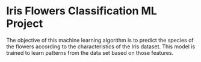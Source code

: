 # Iris Flowers Classification ML Project
The objective of this machine learning algorithm is to predict the species of the flowers according to the characteristics of the Iris dataset. This model is trained to learn patterns from the data set based on those features.

